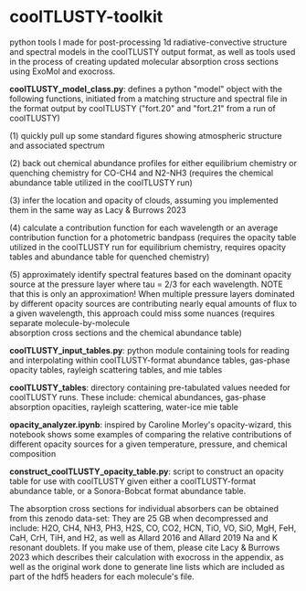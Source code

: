 # coolTLUSTY-toolkit
python tools I made for post-processing 1d radiative-convective structure and spectral models in the coolTLUSTY output format, as
well as tools used in the process of creating updated molecular absorption cross sections using ExoMol and exocross.  

**coolTLUSTY_model_class.py**: defines a python "model" object with the following functions, initiated from a matching structure 
and spectral file in the format output by coolTLUSTY ("fort.20" and "fort.21" from a run of coolTLUSTY) 
                           
(1) quickly pull up some standard figures showing atmospheric structure and associated spectrum

(2) back out chemical abundance profiles for either equilibrium chemistry or quenching chemistry 
for CO-CH4 and N2-NH3 (requires the chemical abundance table utilized in the coolTLUSTY run)

(3) infer the location and opacity of clouds, assuming you implemented them in the same way as 
Lacy & Burrows 2023

(4) calculate a contribution function for each wavelength or an average contribution function for a 
photometric bandpass (requires the opacity table utilized in the coolTLUSTY run for equilibrium chemistry,
requires opacity tables and abundance table for quenched chemistry)

(5) approximately identify spectral features based on the dominant opacity source at the pressure 
layer where tau = 2/3 for each wavelength. NOTE that this is only an approximation! When multiple 
pressure layers dominated by different opacity sources are contributing nearly equal amounts of flux 
to a given wavelength, this approach could miss some nuances (requires separate molecule-by-molecule  
absorption cross sections and the chemical abundance table)

**coolTLUSTY_input_tables.py**: python module containing tools for reading and interpolating within coolTLUSTY-format abundance tables, gas-phase opacity tables, rayleigh scattering tables, and mie tables

**coolTLUSTY_tables**: directory containing pre-tabulated values needed for coolTLUSTY runs. These include: chemical abundances, gas-phase absorption opacities, rayleigh scattering, water-ice mie table
                   
**opacity_analyzer.ipynb**: inspired by Caroline Morley's opacity-wizard, this notebook shows some examples of comparing the relative contributions of different opacity sources for a given temperature, pressure, and chemical composition

**construct_coolTLUSTY_opacity_table.py**: script to construct an opacity table for use with coolTLUSTY given either a coolTLUSTY-format 
 abundance table, or a Sonora-Bobcat format abundance table. 

The absorption cross sections for individual absorbers can be obtained from this zenodo data-set: 
They are 25 GB when decompressed and include: H2O, CH4, NH3, PH3, H2S, CO, CO2, HCN, TiO, VO, SiO, MgH, FeH, CaH, CrH, TiH, and H2, 
as well as Allard 2016 and Allard 2019 Na and K resonant doublets. If you make use of them, please cite Lacy & Burrows 2023 which describes
their calculation with exocross in the appendix, as well as the original work done to generate line lists which are included as part of the 
hdf5 headers for each molecule's file.
